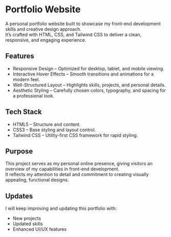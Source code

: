 # Portfolio Website

A personal portfolio website built to showcase my front-end development skills and creative design approach.  
It’s crafted with HTML, CSS, and Tailwind CSS to deliver a clean, responsive, and engaging experience.

## Features

- Responsive Design – Optimized for desktop, tablet, and mobile viewing.
- Interactive Hover Effects – Smooth transitions and animations for a modern feel.
- Well-Structured Layout – Highlights skills, projects, and personal details.
- Aesthetic Styling – Carefully chosen colors, typography, and spacing for a professional look.

## Tech Stack

- HTML5 – Structure and content.
- CSS3 – Base styling and layout control.
- Tailwind CSS – Utility-first CSS framework for rapid styling.

## Purpose

This project serves as my personal online presence, giving visitors an overview of my capabilities in front-end development.  
It reflects my attention to detail and commitment to creating visually appealing, functional designs.

## Updates

I will keep improving and updating this portfolio with:
- New projects
- Updated skills
- Enhanced UI/UX features


